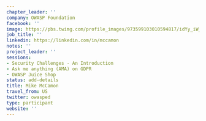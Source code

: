 ```yaml
---
chapter_leader: ''
company: OWASP Foundation
facebook: ''
image: https://pbs.twimg.com/profile_images/973599103010594817/idYy_iW__400x400.jpg
job_title: ''
linkedin: https://linkedin.com/in/mccamon
notes: ''
project_leader: ''
sessions: 
- Security Challenges - An Introduction
- Ask me anything (AMA) on GDPR
- OWASP Juice Shop
status: add-details
title: Mike McCamon
travel_from: US
twitter: owasped
type: participant
website: ''
---
```


<!-- put more details about participant here -->
